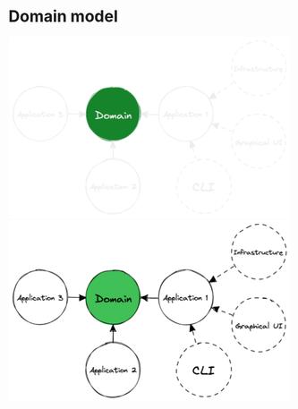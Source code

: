 # Domain model

![Domain place in architecture](../../docs/domain-dark.png#gh-dark-mode-only)
![Domain place in architecture](../../docs/domain-light.png#gh-light-mode-only)
